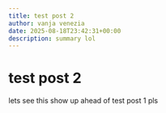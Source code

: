 ```yaml
---
title: test post 2
author: vanja venezia
date: 2025-08-18T23:42:31+00:00
description: summary lol
---
```

# test post 2
lets see this show up ahead of test post 1 pls

